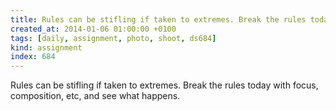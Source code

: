 ```yaml
---
title: Rules can be stifling if taken to extremes. Break the rules today with focus, composition, etc, and see what happens.
created_at: 2014-01-06 01:00:00 +0100
tags: [daily, assignment, photo, shoot, ds684]
kind: assignment
index: 684
---
```


Rules can be stifling if taken to extremes. Break the rules today with focus, composition, etc, and see what happens.
